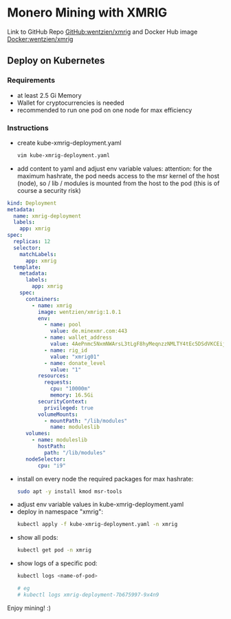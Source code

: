 # Monero Mining with XMRIG

Link to GitHub Repo [GitHub:wentzien/xmrig](https://github.com/wentzien/xmrig) and Docker Hub image [Docker:wentzien/xmrig](https://hub.docker.com/repository/docker/wentzien/xmrig)

## Deploy on Kubernetes

### Requirements
* at least 2.5 Gi Memory
* Wallet for cryptocurrencies is needed
* recommended to run one pod on one node for max efficiency

### Instructions
* create kube-xmrig-deployment.yaml
    ```bash
    vim kube-xmrig-deployment.yaml
    ```
* add content to yaml and adjust env variable values:
    attention: for the maximum hashrate, the pod needs access to the msr kernel of the host (node), so / lib / modules is mounted from the host to the pod (this is of course a security risk)
```yaml
kind: Deployment
metadata:
  name: xmrig-deployment
  labels:
    app: xmrig
spec:
  replicas: 12
  selector:
    matchLabels:
      app: xmrig
  template:
    metadata:
      labels:
        app: xmrig
    spec:
      containers:
        - name: xmrig
          image: wentzien/xmrig:1.0.1
          env:
            - name: pool
              value: de.minexmr.com:443
            - name: wallet_address
              value: 4AePnmc5NxmNWArsL3tLgF8hyMeqnzzNMLTY4tEc5DSdVKCEijp4m7sckeUFU5ACChgVhoFHHasi2DFDFGp1METwNPDMbDs
            - name: rig_id
              value: "xmrig01"
            - name: donate_level
              value: "1"
          resources:
            requests:
              cpu: "10000m"
              memory: 16.5Gi
          securityContext:
            privileged: true
          volumeMounts:
            - mountPath: "/lib/modules"
              name: moduleslib
      volumes:
        - name: moduleslib
          hostPath:
            path: "/lib/modules"
      nodeSelector:
          cpu: "i9"
```
* install on every node the required packages for max hashrate:
    ```bash
    sudo apt -y install kmod msr-tools
    ```
* adjust env variable values in kube-xmrig-deployment.yaml
* deploy in namespace "xmrig":
    ```bash
    kubectl apply -f kube-xmrig-deployment.yaml -n xmrig
    ```
* show all pods:
    ```bash
    kubectl get pod -n xmrig
    ```
* show logs of a specific pod:
    ```bash
    kubectl logs <name-of-pod>

    # eg
    # kubectl logs xmrig-deployment-7b675997-9x4n9
    ```

Enjoy mining! :)
